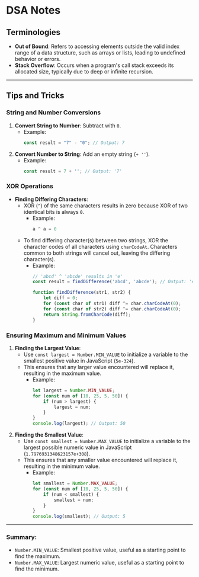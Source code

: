 # DSA Notes

## Terminologies
- **Out of Bound**: Refers to accessing elements outside the valid index range of a data structure, such as arrays or lists, leading to undefined behavior or errors.
- **Stack Overflow**: Occurs when a program's call stack exceeds its allocated size, typically due to deep or infinite recursion.

---

## Tips and Tricks

### String and Number Conversions
1. **Convert String to Number**: Subtract with `0`.  
    - Example:  
        ```javascript
        const result = "7" - "0"; // Output: 7
        ```
2. **Convert Number to String**: Add an empty string (`+ ''`).  
    - Example:  
        ```javascript
        const result = 7 + ''; // Output: '7'
        ```

### XOR Operations
- **Finding Differing Characters**:
    - XOR (`^`) of the same characters results in zero because XOR of two identical bits is always `0`.  
        - Example:  
            ```javascript
            a ^ a = 0
            ```
    - To find differing character(s) between two strings, XOR the character codes of all characters using `charCodeAt`. Characters common to both strings will cancel out, leaving the differing character(s).  
        - Example:  
            ```javascript
            // 'abcd' ^ 'abcde' results in 'e'
            const result = findDifference('abcd', 'abcde'); // Output: 'e'
            ```
            ```javascript
            function findDifference(str1, str2) {
                let diff = 0;
                for (const char of str1) diff ^= char.charCodeAt(0);
                for (const char of str2) diff ^= char.charCodeAt(0);
                return String.fromCharCode(diff);
            }
            ```

### Ensuring Maximum and Minimum Values
1. **Finding the Largest Value**:  
    - Use `const largest = Number.MIN_VALUE` to initialize a variable to the smallest positive value in JavaScript (`5e-324`).  
    - This ensures that any larger value encountered will replace it, resulting in the maximum value.  
        - Example:
            ```javascript
            let largest = Number.MIN_VALUE;
            for (const num of [10, 25, 5, 50]) {
                if (num > largest) {
                    largest = num;
                }
            }
            console.log(largest); // Output: 50
            ```
2. **Finding the Smallest Value**:  
    - Use `const smallest = Number.MAX_VALUE` to initialize a variable to the largest possible numeric value in JavaScript (`1.7976931348623157e+308`).  
    - This ensures that any smaller value encountered will replace it, resulting in the minimum value.  
        - Example:
            ```javascript
            let smallest = Number.MAX_VALUE;
            for (const num of [10, 25, 5, 50]) {
                if (num < smallest) {
                    smallest = num;
                }
            }
            console.log(smallest); // Output: 5
            ```

---

### Summary:
- `Number.MIN_VALUE`: Smallest positive value, useful as a starting point to find the maximum.
- `Number.MAX_VALUE`: Largest numeric value, useful as a starting point to find the minimum.
